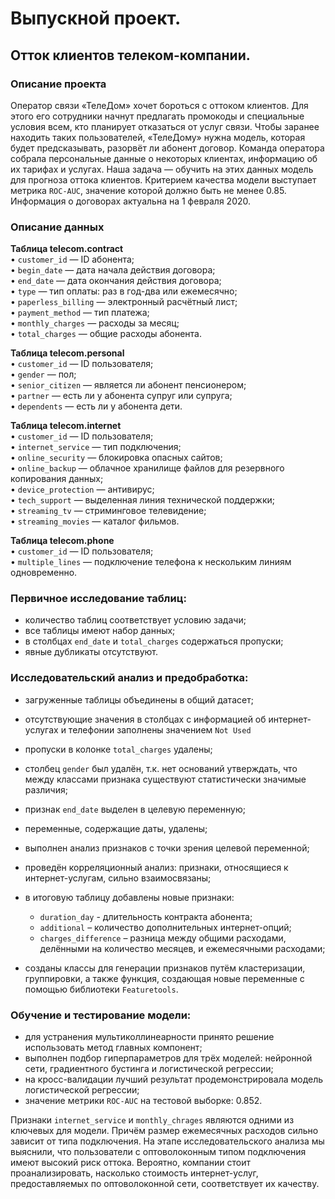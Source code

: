 # Выпускной проект.  

## Отток клиентов телеком-компании.  

### Описание проекта  
Оператор связи «ТелеДом» хочет бороться с оттоком клиентов. Для этого его сотрудники начнут предлагать промокоды и специальные условия всем, кто планирует отказаться от услуг связи. Чтобы заранее находить таких пользователей, «ТелеДому» нужна модель, которая будет предсказывать, разорвёт ли абонент договор. Команда оператора собрала персональные данные о некоторых клиентах, информацию об их тарифах и услугах. Наша задача — обучить на этих данных модель для прогноза оттока клиентов. Критерием качества модели выступает метрика `ROC-AUC`, значение которой должно быть не менее 0.85.  
Информация о договорах актуальна на 1 февраля 2020.  

### Описание данных  

**Таблица telecom.contract**  
• `customer_id` — ID абонента;  
• `begin_date` — дата начала действия договора;  
• `end_date` — дата окончания действия договора;  
• `type` — тип оплаты: раз в год-два или ежемесячно;  
• `paperless_billing` — электронный расчётный лист;  
• `payment_method` — тип платежа;  
• `monthly_charges` — расходы за месяц;  
• `total_charges` — общие расходы абонента.  

**Таблица telecom.personal**  
• `customer_id` — ID пользователя;  
• `gender` — пол;  
• `senior_citizen` — является ли абонент пенсионером;  
• `partner` — есть ли у абонента супруг или супруга;  
• `dependents` — есть ли у абонента дети.  

**Таблица telecom.internet**  
• `customer_id` — ID пользователя;  
• `internet_service` — тип подключения;  
• `online_security` — блокировка опасных сайтов;  
• `online_backup` — облачное хранилище файлов для резервного копирования данных;  
• `device_protection` — антивирус;  
• `tech_support` — выделенная линия технической поддержки;  
• `streaming_tv` — стриминговое телевидение;  
• `streaming_movies` — каталог фильмов.  

**Таблица telecom.phone**  
• `customer_id` — ID пользователя;  
• `multiple_lines` — подключение телефона к нескольким линиям одновременно.  


### Первичное исследование таблиц:  
- количество таблиц соответствует условию задачи;  
- все таблицы имеют набор данных;  
- в столбцах `end_date` и `total_charges` содержаться пропуски;  
- явные дубликаты отсутствуют.

### Исследовательский анализ и предобработка:  
- загруженные таблицы объединены в общий датасет;  
- отсутствующие значения в столбцах с информацией об интернет-услугах и телефонии заполнены
значением `Not Used` 

- пропуски в колонке `total_charges` удалены;  
-  столбец `gender` был удалён, т.к. нет оснований утверждать, что между классами признака существуют статистически значимые различия;

- признак `end_date` выделен в целевую переменную;
- переменные, содержащие даты, удалены;  

- выполнен анализ признаков с точки зрения целевой переменной;

- проведён корреляционный анализ: признаки, относящиеся к интернет-услугам, сильно взаимосвязаны;  
- в итоговую таблицу добавлены новые признаки:  
    - `duration_day` - длительность контракта абонента;  
    - `additional` – количество дополнительных интернет-опций;  
    - `charges_difference` – разница между общими расходами, делёнными на количество месяцев, и ежемесячными расходами;  
- созданы классы для генерации признаков путём кластеризации, группировки, а также функция, создающая новые переменные с помощью библиотеки `Featuretools`.

### Обучение и тестирование модели:  
- для устранения мультиколлинеарности принято решение использовать метод главных компонент;  
- выполнен подбор гиперпараметров для трёх моделей: нейронной сети, градиентного бустинга и логистической регрессии; 
- на кросс-валидации лучший результат продемонстрировала модель логистической регрессии;
- значение метрики `ROC-AUC` на тестовой выборке: 0.852.  

Признаки `internet_service` и `monthly_chrages` являются одними из ключевых для модели. Причём размер ежемесячных расходов сильно зависит от типа подключения. На этапе исследовательского анализа мы выяснили, что пользователи с оптоволоконным типом подключения имеют высокий риск оттока. Вероятно, компании стоит
проанализировать, насколько стоимость интернет-услуг, предоставляемых по оптоволоконной сети, соответствует их качеству.  
